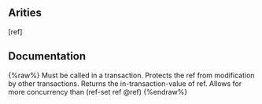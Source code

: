 ## Arities
[ref]

## Documentation
{%raw%}
Must be called in a transaction. Protects the ref from modification
  by other transactions.  Returns the in-transaction-value of
  ref. Allows for more concurrency than (ref-set ref @ref)
{%endraw%}
